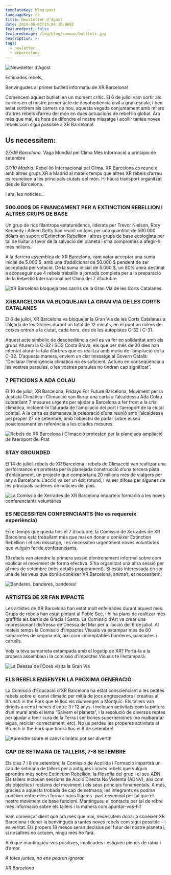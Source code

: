 ```yaml
---
templateKey: blog-post
languageKey: ca
title: Newsletter d'Agost
date: 2019-08-01T15:04:10.000Z
featuredpost: false
featuredimage: /img/blog/common/butlleti.jpg
description: >-
tags:
  - newletter
  - xrbarcelona
---
```


![Newsletter d'Agost](/img/blog/common/butlleti.jpg)

Estimades rebels,

Benvingudes al primer butlletí informatiu de XR Barcelona!

Comencem aquest butlletí en un moment crític. El 6 de juliol vam sortir als carrers en el nostre primer acte de desobediència civil a gran escala, i ben aviat sortirem als carrers de nou, aquesta vegada conjuntament amb milers d’altres rebels d’arreu del món en dues actuacions de rebel·lió global. Ara més que mai, és hora de difondre el nostre missatge i acollir tantes noves rebels com sigui possible a XR Barcelona!

## Us necessitem:
*27/09 Barcelona.* Vaga Mundial pel Clima Més informació a principis de setembre

*07/10 Madrid.* Rebel·lió Internacional pel Clima. XR Barcelona es reuneix amb altres grups XR a Madrid al mateix temps que altres XR rebels d’arreu es reuneixen a les principals ciutats del món. Hi haurà transport organitzat des de Barcelona.

I ara, les notícies...

### 500.000$ DE FINANÇAMENT PER A EXTINCTION REBELLION I ALTRES GRUPS DE BASE 

Un grup de rics filantrops estatunidencs, liderats per Trevor Nielson, Rory Kennedy i Aileen Getty han reunit un fons per una quantitat de 500.000 dòlars en suport d’Extinction Rebellion i altres grups de base ecologista per tal de lluitar a favor de la salvació del planeta i s’ha compromès a afegir-hi més milions.

A la darrera assemblea de XR Barcelona, vam votar acceptar una suma inicial de 5.000 $, amb una d’addicional de 50.000 $ pendent de ser acceptada per votació. De la suma inicial de 5.000 $, un 80% anirà destinat a aconseguir que 4 rebels treballin a jornada completa per a la preparació de la Rebel·lió Internacional pel Clima del 7 d’octubre.

![XR Barcelona bloqueja tres carrils de la Gran Via de les Corts Catalanes.](/img/blog/2019-08-01granvia.jpg)

### XRBARCELONA VA BLOQUEJAR LA GRAN VIA DE LES CORTS CATALANES 
El 6 de juliol, XR Barcelona va bloquejar la Gran Via de les Corts Catalanes a l’alçada de les Glòries durant un total de 12 minuts, en el punt on milers de cotxes entren a la ciutat, cada hora, des de les autopistes C-32 i C-31.

Aquest acte simbòlic de desobediència civil es va fer en solidaritat amb els grups Aturem la C-32 i SOS Costa Brava, els que per més de 30 dies han intentat aturar la tala d’arbres que es realitza amb motiu de l’ampliació de la C-32. D’aquesta manera, enviem un clar missatge al Govern Català:  “Declarar l’emergència climàtica no és suficient. Actueu en conseqüència a les vostres paraules, o les vostres paraules no tindran cap significat”.

### 7 PETICIONS A ADA COLAU 

El 10 de juliol, XR Barcelona, Fridays For Future Barcelona, Moviment per la Justícia Climàtica i Climacció van lliurar una carta a l’alcaldessa Ada Colau subratllant 7 mesures urgents per ajudar a Barcelona a fer front a la crisi climàtica, incloent-hi l’aturada de l’ampliació del port i l’aeroport de la ciutat comtal. A la carta es demanava la celebració d’una reunió amb l’alcaldessa pel proper 27 de setembre, amb l’objectiu de parlar sobre el seu posicionament en referència a les citades mesures.

![Rebels de XR Barcelona i Climacció protesten per la planejada ampliació de l’aeroport del Prat](/img/blog/2019-08-01-aeroport.jpg)

### STAY GROUNDED
El 14 de juliol, rebels de XR Barcelona i rebels de Climacció van realitzar una performance en protesta per la planejada construcció d’una tercera pista d’enlairament, un projecte que comportaria 20 milions més de viatgers per any a Barcelona. L’acció va ser un èxit rotund, i va ser difosa per algunes de les principals cadenes de notícies del país.

![La Comissió de Xerrades de XR Barcelona imparteix formació a les noves conferenciants voluntàries](/img/blog/2019-08-01-xerrades.jpg)

### ES NECESSITEN CONFERNCIANTS (No es requereix experiència)

En el temps que queda fins el 7 d’octubre, la Comissió de Xerrades de XR Barcelona està treballant més que mai en donar a conèixer Extinction Rebellion i el seu missatge, i es necessiten urgentment noves voluntàries que vulguin fer de conferenciants.

19 rebels van atendre la primera sessió d’entrenament informal sobre com explicar el moviment de forma efectiva. S’ha organitzat una altra sessió per al mes de setembre (més detalls properament). Si estàs interessada en ser una de les veus que doni a conèixer XR Barcelona, anima’t, et necessitem!

![Banderes, banderes, banderes!](/img/blog/2019-08-01banderes.jpg)

### ARTISTES DE XR FAN IMPACTE

Les artistes de XR Barcelona han estat molt enfeinades durant aquest mes. Grups de rebels han estat pintant al Poble Sec, i hi ha plans de realitzar més graffitis als barris de Gràcia i Sants. La Comissió d’Art va crear una impressionant disfressa de Deessa del Mar per a l’acció del 6 de juliol. Al mateix temps la Comissió d’Impactes Visuals va estampar més de 60 samarretes de segona mà, així com incomptables banderes, pancartes i cartells.

Vols la teva samarreta estampada amb el logotip de XR? Porta-la a la propera assemblea i la comissió d’Impactes Visuals te l’estamparà.

![La Deessa de l’Oceà visita la Gran Via ](/img/blog/2019-08-01diosa.jpg)

### ELS REBELS ENSENYEN LA PRÓXIMA GENERACIÓ

La Comissió d’Educació d’XR Barcelona ha estat conscienciant a les petites rebels sobre el canvi climàtic per mitjà de jocs engrescadors i creatius al Brunch in the Park que té lloc els diumenges a Montjuïc. Els tallers van dirigits a nens i nenes d’entre 3 i 12 anys, i inclouen activitats com la pintura d’un mural amb el lema “Salvem el planeta”, i la resolució de diversos reptes per ajudar a tenir cura de la Terra i ser bones superheroïnes (no malbaratar aigua, reciclar correctament, etc). No us perdeu les properes activitats al Brunch in the Park que tindrà lloc el 8 de setembre!

![Aprendre sobre el canvi climàtic pot ser divertit!](/img/blog/2019-08-01educacio.jpg)

### CAP DE SETMANA DE TALLERS, 7-8 SETEMBRE

Els dies 7 i 8 de setembre, la Comissió de Acollida i Formació impartirà un cap de setmana de tallers per a antigues i noves rebels que vulguin aprendre més sobre Extinction Rebellion, la filosofia del grup i el seu ADN. Els tallers inclouen sessions de Acció Directa No Violenta (ADNV), així com els objectius i reclams del moviment i els seus principis fonamentals. A més, gràcies a aquesta trobada de cap de setmana, les integrants es podran conèixer entre elles i formar nous lligams- part essencial per tal que el nostre moviment de base funcioni. Mantingueu el contacte per tal de rebre més informació sobre els tallers i la manera com apuntar-vos-hi!

Vam començar dient que ara més que mai, necessitem donar a conèixer XR Barcelona i donar la benvinguda a tantes noves rebels com sigui possible – i és veritat. Els propers 18 mesos seran decisius pel futur del nostre planeta i, si nosaltres no actuem, ningú més ho farà.

Així que mantingueu-vos positives, implicades i estigueu plenes de ràbia i d’amor. 

*A totes juntes, no ens podran ignorar.*

*XR Barcelona*
